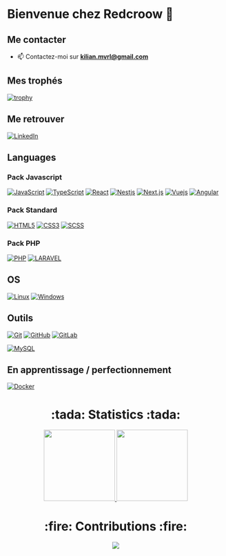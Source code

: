 # Bienvenue chez Redcroow 👋

## Me contacter

  - 📫 Contactez-moi sur **kilian.mvrl@gmail.com**

## Mes trophés

  [![trophy](https://github-profile-trophy.vercel.app/?username=Redcroow&theme=onedark&no-frame=true&margin-w=16)](https://github.com/ryo-ma/github-profile-trophy)

## Me retrouver

  [![LinkedIn](https://img.shields.io/badge/-LinkedIn-000?&logo=LinkedIn)](https://www.linkedin.com/in/kilian-mevrel/)

## Languages
  ### Pack Javascript
  [![JavaScript](https://img.shields.io/badge/-JavaScript-000?&logo=JavaScript)](https://developer.mozilla.org/en-US/docs/Web/JavaScript)
  [![TypeScript](https://img.shields.io/badge/-TypeScript-000?&logo=TypeScript)](https://www.typescriptlang.org/)
  [![React](https://img.shields.io/badge/-React-000?&logo=React)](https://react.org/)
  [![Nestjs](https://img.shields.io/badge/-Nestjs-000?&logo=Nestjs)](https://nestjs.com/)
  [![Next.js](https://img.shields.io/badge/-Next.js-000?&logo=Next.js)](https://www.nextjs.org/)
  [![Vuejs](https://img.shields.io/badge/-Vuejs-000?&logo=Vue.js)](https://vuejs.org/)
  [![Angular](https://img.shields.io/badge/-Angular-000?&logo=Angular)](https://angular.io/)

  ### Pack Standard
  [![HTML5](https://img.shields.io/badge/-HTML5-000?&logo=HTML5)](https://www.w3.org/html/)
  [![CSS3](https://img.shields.io/badge/-CSS3-000?&logo=CSS3&logoColor=1572B6)](https://developer.mozilla.org/fr/docs/Web/CSS)
  [![SCSS](https://img.shields.io/badge/-SCSS-000?&logo=SASS)](https://fontawesome.com/docs/web/use-with/scss)
  
  ### Pack PHP
  [![PHP](https://img.shields.io/badge/-PHP-000?&logo=PHP&logoColor=777BB4)](https://www.php.net)
  [![LARAVEL](https://img.shields.io/badge/-LARAVEL-000?&logo=LARAVEL&logoColor=777BB4)](https://laravel.com/)

## OS

  [![Linux](https://img.shields.io/badge/-Linux-000?&logo=Linux&logoColor=FCC624)](https://www.linux.org/)
  [![Windows](https://img.shields.io/badge/-Windows-000?&logo=Windows)](https://www.microsoft.com/fr-fr/windows?r=1)

## Outils

  [![Git](https://img.shields.io/badge/-Git-000?&logo=Git&logoColor=F05032)](https://git-scm.com/)
  [![GitHub](https://img.shields.io/badge/-GitHub-000?&logo=GitHub&logoColor=FFF)](https://www.github.com/)
  [![GitLab](https://img.shields.io/badge/-GitLab-000?&logo=GitLab&logoColor=FC6D26)](https://www.gitlab.com/)

  [![MySQL](https://img.shields.io/badge/-MySQL-000?&logo=MySQL&logoColor=4479A1)](https://www.mysql.com/)

## En apprentissage / perfectionnement

  [![Docker](https://img.shields.io/badge/-Docker-000?&logo=Docker&logoColor=F24E1E)](https://www.docker.org/)

<h1 align="center"> :tada: Statistics :tada: </h1>
<p align="center">
  <a href="https://github.com/Redcroow">
    <img src="https://github-readme-stats.vercel.app/api?username=Redcroow&show_icons=false&bg_color=0d1117&text_color=ededed&border_color=5a5a5a" height="165">
  </a>
  <a href="https://github.com/Redcroow">
    <img src="https://github-readme-stats.vercel.app/api/top-langs/?username=Redcroow&layout=compact&bg_color=0d1117&text_color=ededed&border_color=444"  height="165">
  </a>
</p>
<h1 align="center"> :fire: Contributions :fire: </h1>
<p align="center">
  <a href="https://github.com/Redcroow">
    <img src="http://github-readme-streak-stats.herokuapp.com?user=Redcroow&theme=react&background=0d1117&border=666">
  </a>  
</p>
